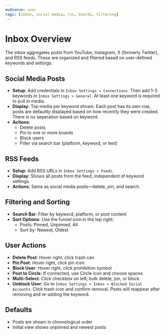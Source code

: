 ```yaml
---
audience: user
tags: [inbox, social media, rss, boards, filtering]
---
```


# Inbox Overview

The inbox aggregates posts from YouTube, Instagram, X (formerly Twitter), and RSS feeds. These are organized and filtered based on user-defined keywords and settings.

## Social Media Posts

- **Setup**: Add credentials in `Inbox Settings > Connections`. Then add 1–3 keywords in `Inbox Settings > General`. At least one keyword is required to pull in media.
- **Display**: Top media per keyword shown.  Each post has its own row, posts are defaultly displayed based on how recently they were created.  There is no seperation based on keyword.
- **Actions**:
  - Delete posts
  - Pin to one or more boards
  - Block users
  - Filter via search bar (platform, keyword, or text)

## RSS Feeds

- **Setup**: Add RSS URLs in `Inbox Settings > Feeds`.
- **Display**: Shows all posts from the feed, independent of keyword settings.
- **Actions**: Same as social media posts—delete, pin, and search.

## Filtering and Sorting

- **Search Bar**: Filter by keyword, platform, or post content
- **Sort Options**: Use the funnel icon in the top right:
  - Posts: Pinned, Unpinned, All
  - Sort by: Newest, Oldest

## User Actions

- **Delete Post**: Hover right, click trash can
- **Pin Post**: Hover right, click pin icon
- **Block User**: Hover right, click prohibition symbol
- **Post to Circle**: If connected, use Circle icon and choose spaces
- **Multi-Select**: Click checkbox on left; bulk delete, pin, or block
- **Unblock User**: Go to `Inbox Settings > Inbox > Blocked Social Accounts`. Click trash icon and confirm removal. Posts will reappear after removing and re-adding the keyword.

## Defaults

- Posts are shown in chronological order
- Initial view shows unpinned and newest posts
